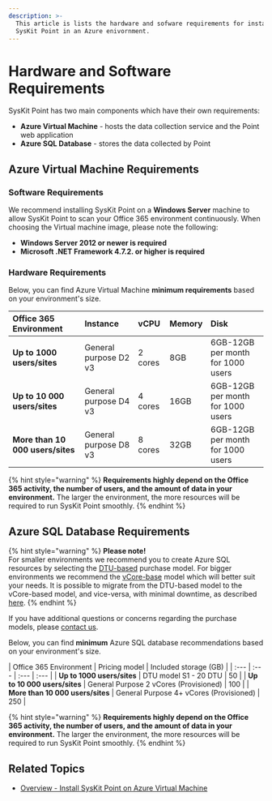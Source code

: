 ```yaml
---
description: >-
  This article is lists the hardware and sofware requirements for installing
  SysKit Point in an Azure enivornment.
---
```


# Hardware and Software Requirements

SysKit Point has two main components which have their own requirements:

* **Azure Virtual Machine** - hosts the data collection service and the Point web application
* **Azure SQL Database** - stores the data collected by Point

## Azure Virtual Machine Requirements

### Software Requirements

We recommend installing SysKit Point on a **Windows Server** machine to allow SysKit Point to scan your Office 365 environment continuously. When choosing the Virtual machine image, please note the following:

* **Windows Server 2012 or newer is required** 
* **Microsoft .NET Framework 4.7.2. or higher is required**

### Hardware Requirements

Below, you can find Azure Virtual Machine **minimum requirements** based on your environment's size.

| Office 365 Environment | Instance | vCPU | Memory | Disk |
| :--- | :--- | :--- | :--- | :--- |
| **Up to 1000 users/sites** | General purpose D2 v3 | 2 cores | 8GB | 6GB-12GB per month for 1000 users |
| **Up to 10 000 users/sites** | General purpose D4 v3 | 4 cores | 16GB | 6GB-12GB per month for 1000 users |
| **More than 10 000 users/sites** | General purpose D8 v3 | 8 cores | 32GB | 6GB-12GB per month for 1000 users |

{% hint style="warning" %}
**Requirements highly depend on the Office 365 activity, the number of users, and the amount of data in your environment.** The larger the environment, the more resources will be required to run SysKit Point smoothly.
{% endhint %}

## Azure SQL Database Requirements

{% hint style="warning" %}
**Please note!**  
For smaller environments we recommend you to create Azure SQL resources by selecting the [DTU-based](https://docs.microsoft.com/en-us/azure/azure-sql/database/service-tiers-dtu) purchase model. For bigger environments we recommend the [vCore-base](https://docs.microsoft.com/en-us/azure/azure-sql/database/service-tiers-vcore?tabs=azure-portal) model which will better suit your needs. It is possible to migrate from the DTU-based model to the vCore-based model, and vice-versa, with minimal downtime, as described [here](https://docs.microsoft.com/en-us/azure/azure-sql/database/migrate-dtu-to-vcore#migrate-a-database).
{% endhint %}

If you have additional questions or concerns regarding the purchase models, please [contact us](https://www.syskit.com/contact-us/).

Below, you can find **minimum** Azure SQL database recommendations based on your environment's size.

| Office 365 Environment | Pricing model | Included storage \(GB\) |
| :--- | :--- | :--- | :--- |
| **Up to 1000 users/sites** | DTU model S1 - 20 DTU | 50 |
| **Up to 10 000 users/sites** | General Purpose 2 vCores \(Provisioned\) | 100 |
| **More than 10 000 users/sites** | General Purpose 4+ vCores \(Provisioned\) | 250 |

{% hint style="warning" %}
**Requirements highly depend on the Office 365 activity, the number of users, and the amount of data in your environment.** The larger the environment, the more resources will be required to run SysKit Point smoothly.
{% endhint %}

## Related Topics

* [Overview - Install SysKit Point on Azure Virtual Machine](overview.md) 

